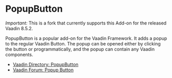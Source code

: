 PopupButton
===========

*Important:* This is a fork that currently supports this Add-on for the released Vaadin 8.5.2.


PopupButton is a popular add-on for the Vaadin Framework. It adds a popup to the regular Vaadin Button. The popup can be opened either by clicking the button or programmatically, and the popup can contain any Vaadin components.

 * [Vaadin Directory: PopupButton](https://vaadin.com/addon/popupbutton)
 * [Vaadin Forum: Popup Button](https://vaadin.com/forum/#!/thread/118566/118565)
